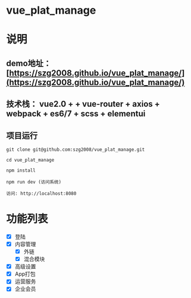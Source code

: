 # vue_plat_manage

# 说明

## demo地址：[https://szg2008.github.io/vue_plat_manage/](https://szg2008.github.io/vue_plat_manage/)

## 技术栈： vue2.0 + + vue-router + axios + webpack + es6/7 + scss + elementui

## 项目运行

```
git clone git@github.com:szg2008/vue_plat_manage.git

cd vue_plat_manage

npm install

npm run dev (访问系统)

访问: http://localhost:8080

```
# 功能列表

- [x] 登陆
- [x] 内容管理
    - [x] 外链
    - [x] 混合模块
- [x] 高级设置
- [x] App打包
- [x] 运营服务
- [x] 企业会员
